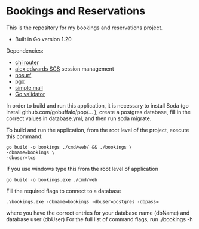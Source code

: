 # Bookings and Reservations

This is the repository for my bookings and reservations project.

- Built in Go version 1.20

Dependencies:

- [chi router](https://github.com/go-chi/chi)
- [alex edwards SCS](https://github.com/alexedwards/scs/v2) session management
- [nosurf](https://github.com/justinas/nosurf)
- [pgx](https://github.com/jackc/pgx/v4)
- [simple mail](https://github.com/xhit/go-simple-mail/v2)
- [Go validator](https://github.com/asaskevich/govalidator)

In order to build and run this application, it is necessary to
install Soda (go install github.com/gobuffalo/pop/... ), create
a postgres database, fill in the correct values in database.yml,
and then run soda migrate.

To build and run the application, from the root level of the project,
execute this command:
```
go build -o bookings ./cmd/web/ && ./bookings \
-dbname=bookings \
-dbuser=tcs
```
If you use windows type this from the root level of application
```
go build -o bookings.exe ./cmd/web
```
Fill the required flags to connect to a database
```
.\bookings.exe -dbname=bookings -dbuser=postgres -dbpass=
```
where you have the correct entries for your database name (dbName)
and database user (dbUser)
For the full list of command flags, run ./bookings -h